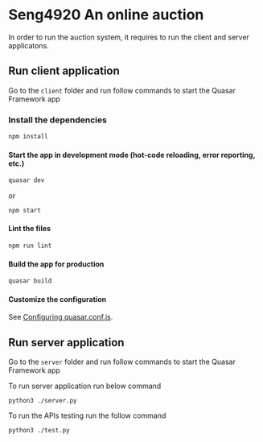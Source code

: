 # Seng4920 An online auction


In order to run the auction system, it requires to run the client and server applicatons.

## Run client application
Go to the `client` folder and run follow commands to start the Quasar Framework app

### Install the dependencies
```bash
npm install
```

#### Start the app in development mode (hot-code reloading, error reporting, etc.)
```bash
quasar dev
```
or 
```bash
npm start
```

#### Lint the files
```bash
npm run lint
```

#### Build the app for production
```bash
quasar build
```

#### Customize the configuration
See [Configuring quasar.conf.js](https://quasar.dev/quasar-cli/quasar-conf-js).


## Run server application
Go to the `server` folder and run follow commands to start the Quasar Framework app

To run server application run below command
```
python3 ./server.py
```

To run the APIs testing run the follow command
```
python3 ./test.py
```
